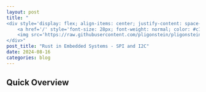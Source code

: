 ```yaml
---
layout: post
title: "
<div style='display: flex; align-items: center; justify-content: space-between;'>
    <a href='/' style='font-size: 28px; font-weight: normal; color: #c1c1c1; text-decoration: none; margin-top: -50px;'>Home</a>
    <img src='https://raw.githubusercontent.com/pligonstein/pligonstein.github.io/main/images/logo.gif' alt='Logo' style='height: 48px; width: 48px; border-radius: 50%; object-fit: cover; margin-top: -50px;'>
</div>"
post_title: "Rust in Embedded Systems - SPI and I2C"
date: 2024-08-16
categories: blog
---
```


## Quick Overview
